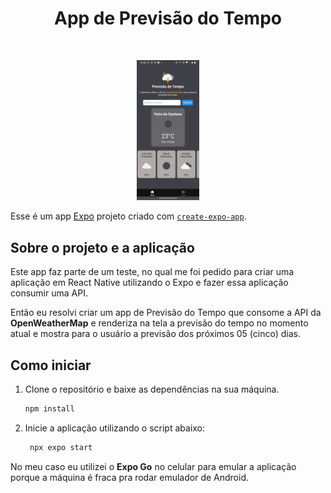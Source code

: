 <h1 align="center">App de Previsão do Tempo</h1>

<br>

<p align="center">
  <img alt="projeto DevLinks" src=".github/preview.jpeg" width="20%">
</p>

Esse é um app [Expo](https://expo.dev) projeto criado com [`create-expo-app`](https://www.npmjs.com/package/create-expo-app).

## Sobre o projeto e a aplicação
Este app faz parte de um teste, no qual me foi pedido para criar uma aplicação em React Native utilizando o Expo e fazer essa aplicação consumir uma API.

Então eu resolvi criar um app de Previsão do Tempo que consome a API da **OpenWeatherMap** e renderiza na tela a previsão do tempo no momento atual e mostra para o usuário a previsão dos próximos 05 (cinco) dias.

## Como iniciar

1. Clone o repositório e baixe as dependências na sua máquina.

   ```bash
   npm install
   ```

2. Inicie a aplicação utilizando o script abaixo:

   ```bash
    npx expo start
   ```

No meu caso eu utilizei o **Expo Go** no celular para emular a aplicação porque a máquina é fraca pra rodar emulador de Android.